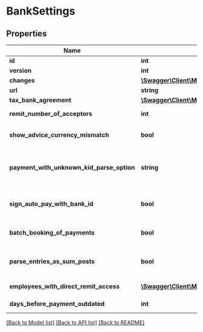 # BankSettings

## Properties
Name | Type | Description | Notes
------------ | ------------- | ------------- | -------------
**id** | **int** |  | [optional] 
**version** | **int** |  | [optional] 
**changes** | [**\Swagger\Client\Model\Change[]**](Change.md) |  | [optional] 
**url** | **string** |  | [optional] 
**tax_bank_agreement** | [**\Swagger\Client\Model\AutopayBankAgreement**](AutopayBankAgreement.md) |  | [optional] 
**remit_number_of_acceptors** | **int** | The remit number of acceptors. | [optional] 
**show_advice_currency_mismatch** | **bool** | The showAdviceCurrencyMismatch property. | [optional] 
**payment_with_unknown_kid_parse_option** | **string** | Setting for whether incoming AutoPay payments without KID should be automatically posted, sent to voucher reception or ignored. | [optional] 
**sign_auto_pay_with_bank_id** | **bool** | Setting for whether the user should have the option to sign payments and agreements with Bank ID in addition to 2FA. | [optional] 
**batch_booking_of_payments** | **bool** | Setting for the user to use or not the batch booking for payments. | [optional] 
**parse_entries_as_sum_posts** | **bool** | Setting for the user to choose if account statements entries should be parsed as sum posts or not. | [optional] 
**employees_with_direct_remit_access** | [**\Swagger\Client\Model\Employee[]**](Employee.md) | Employees with payment access | [optional] 
**days_before_payment_outdated** | **int** | Number of days before a payment is set as outdated | [optional] 

[[Back to Model list]](../README.md#documentation-for-models) [[Back to API list]](../README.md#documentation-for-api-endpoints) [[Back to README]](../README.md)


